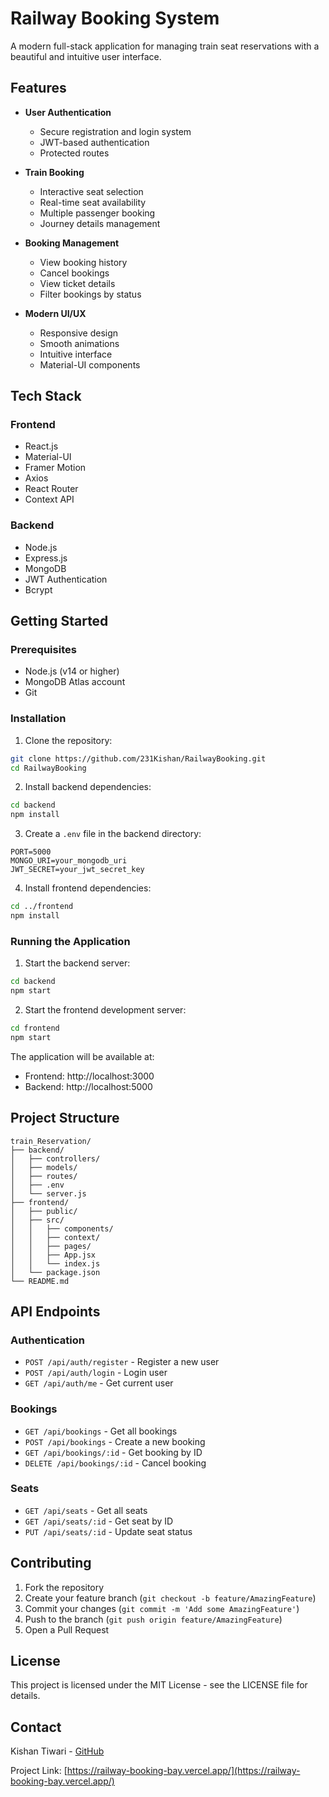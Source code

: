 # Railway Booking System

A modern full-stack application for managing train seat reservations with a beautiful and intuitive user interface.

## Features

- **User Authentication**
  - Secure registration and login system
  - JWT-based authentication
  - Protected routes

- **Train Booking**
  - Interactive seat selection
  - Real-time seat availability
  - Multiple passenger booking
  - Journey details management

- **Booking Management**
  - View booking history
  - Cancel bookings
  - View ticket details
  - Filter bookings by status

- **Modern UI/UX**
  - Responsive design
  - Smooth animations
  - Intuitive interface
  - Material-UI components

## Tech Stack

### Frontend
- React.js
- Material-UI
- Framer Motion
- Axios
- React Router
- Context API

### Backend
- Node.js
- Express.js
- MongoDB
- JWT Authentication
- Bcrypt

## Getting Started

### Prerequisites
- Node.js (v14 or higher)
- MongoDB Atlas account
- Git

### Installation

1. Clone the repository:
```bash
git clone https://github.com/231Kishan/RailwayBooking.git
cd RailwayBooking
```

2. Install backend dependencies:
```bash
cd backend
npm install
```

3. Create a `.env` file in the backend directory:
```env
PORT=5000
MONGO_URI=your_mongodb_uri
JWT_SECRET=your_jwt_secret_key
```

4. Install frontend dependencies:
```bash
cd ../frontend
npm install
```

### Running the Application

1. Start the backend server:
```bash
cd backend
npm start
```

2. Start the frontend development server:
```bash
cd frontend
npm start
```

The application will be available at:
- Frontend: http://localhost:3000
- Backend: http://localhost:5000

## Project Structure

```
train_Reservation/
├── backend/
│   ├── controllers/
│   ├── models/
│   ├── routes/
│   ├── .env
│   └── server.js
├── frontend/
│   ├── public/
│   ├── src/
│   │   ├── components/
│   │   ├── context/
│   │   ├── pages/
│   │   ├── App.jsx
│   │   └── index.js
│   └── package.json
└── README.md
```

## API Endpoints

### Authentication
- `POST /api/auth/register` - Register a new user
- `POST /api/auth/login` - Login user
- `GET /api/auth/me` - Get current user

### Bookings
- `GET /api/bookings` - Get all bookings
- `POST /api/bookings` - Create a new booking
- `GET /api/bookings/:id` - Get booking by ID
- `DELETE /api/bookings/:id` - Cancel booking

### Seats
- `GET /api/seats` - Get all seats
- `GET /api/seats/:id` - Get seat by ID
- `PUT /api/seats/:id` - Update seat status

## Contributing

1. Fork the repository
2. Create your feature branch (`git checkout -b feature/AmazingFeature`)
3. Commit your changes (`git commit -m 'Add some AmazingFeature'`)
4. Push to the branch (`git push origin feature/AmazingFeature`)
5. Open a Pull Request

## License

This project is licensed under the MIT License - see the LICENSE file for details.

## Contact

Kishan Tiwari - [GitHub](https://github.com/231Kishan)

Project Link: [https://railway-booking-bay.vercel.app/](https://railway-booking-bay.vercel.app/)


